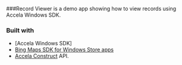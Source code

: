 ###Record Viewer is a demo app showing how to view records using Accela Windows SDK. 


### Built with

* [Accela Windows SDK]
* [Bing Maps SDK for Windows Store apps](http://visualstudiogallery.msdn.microsoft.com/ebc98390-5320-4088-a2b5-8f276e4530f9)
* [Accela Construct](https://developer.accela.com/) API.

